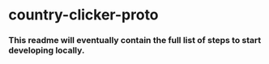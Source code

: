 # country-clicker-proto
### This readme will eventually contain the full list of steps to start developing locally.
